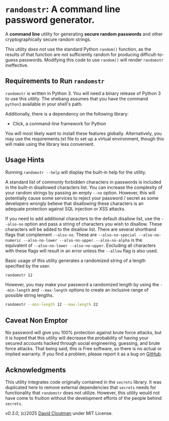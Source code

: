 # `randomstr`: A command line password generator.
A **command line** utility for generating **secure random passwords** and other cryptographically secure random strings.

This utility *does not* use the standard Python `random()` function, as the results of that function are not sufficiently random for producing difficult-to-guess passwords. Modifying this code to use `random()` will render `randomstr` ineffective.

## Requirements to Run `randomstr`
`randomstr` is written in Python 3. You will need a binary release of Python 3 to use this utility. The shebang assumes that you have the command `python3` available in your shell's path.

Additionally, there is a dependency on the following library:
* Click, a command-line framework for Python

You will most likely want to install these features globally. Alternatively, you may use the requirements.txt file to set up a virtual environment, though this will make using the library less convenient.

## Usage Hints

Running `randomstr --help` will display the built-in help for the utility.

A standard list of commonly forbidden characters in passwords is included in the built-in disallowed characters list. You can increase the complexity of your random strings by passing an empty `--no` option. However, this will potentially cause some services to reject your password / secret as some developers wrongly believe that disallowing these characters is an adequate protection against SQL injection or XSS attacks.

If you need to add additional characters to the default disallow list, use the `--also-no` option and pass a string of characters you wish to disallow. These characters will be added to the disallow list. There are several shorthand flags that complement `--also-no`. These are `--also-no-special --also-no-numeric --also-no-lower --also-no-upper`. `--also-no-alpha` is the equivalent of `--also-no-lower --also-no-upper`. Excluding all characters with these flags will result in an error unless the `--allow` flag is also used.

Basic usage of this utility generates a randomized string of a length specified by the user.

```bash
randomstr 12
```

However, you may make your password a randomized length by using the `--min-length` and `--max-length` options to create an inclusive range of possible string lengths.

```bash
randomstr --min-length 12 --max-length 22
```

## Caveat Non Emptor
No password will give you 100% protection against brute force attacks, but it is hoped that this utility will decrease the probability of having your secured accounts hacked through social engineering, guessing, and brute force attacks. That being said, this is Free software, so there is no actual or implied warranty. If you find a problem, please report it as a bug on [GitHub](https://github.com/dcloutman/randomstr-command).

## Acknowledgments
This utility integrates code originally contained in the `secrets` library. It was duplicated here to remove external dependencies that `secrets` needs for functionality that `randomstr` does not utilize. However, this utility would not have come to fruition without the development efforts of the people behind `secrets`.

*v0.3.0*, (c)2025 [David Cloutman](https://davidcloutman.com) under MIT License.
